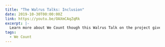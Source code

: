 ```yaml
---
title: "The Walrus Talks: Inclusion"
date: 2019-10-30T00:00:00Z
link: https://youtu.be/OAXmCAqZqRk
excerpt: |-
  Learn more about We Count though this Walrus Talk on the project given by Jutta Treviranus.
tags:
  - We Count
---
```

